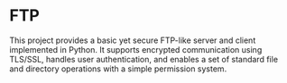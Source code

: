 # FTP
This project provides a basic yet secure FTP-like server and client implemented in Python. It supports encrypted communication using TLS/SSL, handles user authentication, and enables a set of standard file and directory operations with a simple permission system.
